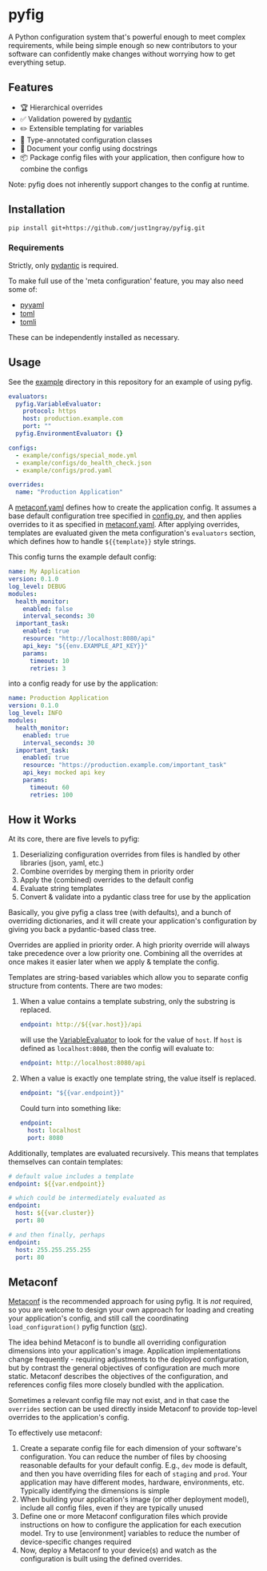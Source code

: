 # pyfig

A Python configuration system that's powerful enough to meet complex requirements, while
being simple enough so new contributors to your software can confidently make changes without
worrying how to get everything setup.

## Features

- 🏆 Hierarchical overrides
- ✅ Validation powered by [pydantic](https://docs.pydantic.dev/latest/)
- ✏️ Extensible templating for variables
- 🚀 Type-annotated configuration classes
- 🔎 Document your config using docstrings
- 📦 Package config files with your application, then configure how to combine the configs

Note: pyfig does not inherently support changes to the config at runtime.

## Installation

```shell
pip install git+https://github.com/just1ngray/pyfig.git
```

### Requirements

Strictly, only [pydantic](https://docs.pydantic.dev/latest/) is required.

To make full use of the 'meta configuration' feature, you may also need some of:
- [pyyaml](https://pyyaml.org/)
- [toml](https://pypi.org/project/toml/)
- [tomli](https://pypi.org/project/tomli/)

These can be independently installed as necessary.

## Usage

See the [example](./example) directory in this repository for an example of using pyfig.

```yaml
evaluators:
  pyfig.VariableEvaluator:
    protocol: https
    host: production.example.com
    port: ""
  pyfig.EnvironmentEvaluator: {}

configs:
  - example/configs/special_mode.yml
  - example/configs/do_health_check.json
  - example/configs/prod.yaml

overrides:
  name: "Production Application"
```

A [metaconf.yaml](./example/metaconf.yaml) defines how to create the application config.
It assumes a base default configuration tree specified in [config.py](./example/config.py),
and then applies overrides to it as specified in [metaconf.yaml](./example/metaconf.yaml).
After applying overrides, templates are evaluated given the meta configuration's
`evaluators` section, which defines how to handle `${{template}}` style strings.

This config turns the example default config:

```yaml
name: My Application
version: 0.1.0
log_level: DEBUG
modules:
  health_monitor:
    enabled: false
    interval_seconds: 30
  important_task:
    enabled: true
    resource: "http://localhost:8080/api"
    api_key: "${{env.EXAMPLE_API_KEY}}"
    params:
      timeout: 10
      retries: 3
```

into a config ready for use by the application:

```yaml
name: Production Application
version: 0.1.0
log_level: INFO
modules:
  health_monitor:
    enabled: true
    interval_seconds: 30
  important_task:
    enabled: true
    resource: "https://production.example.com/important_task"
    api_key: mocked api key
    params:
      timeout: 60
      retries: 100
```

## How it Works

At its core, there are five levels to pyfig:

1. Deserializing configuration overrides from files is handled by other libraries (json, yaml, etc.)
2. Combine overrides by merging them in priority order
3. Apply the (combined) overrides to the default config
4. Evaluate string templates
5. Convert & validate into a pydantic class tree for use by the application

Basically, you give pyfig a class tree (with defaults), and a bunch of overriding dictionaries, and it
will create your application's configuration by giving you back a pydantic-based class tree.

Overrides are applied in priority order. A high priority override will always take precedence over a
low priority one. Combining all the overrides at once makes it easier later when we apply & template
the config.

Templates are string-based variables which allow you to separate config structure from contents. There
are two modes:
1. When a value contains a template substring, only the substring is replaced.
    ```yaml
    endpoint: http://${{var.host}}/api
    ```
    will use the [VariableEvaluator](./pyfig/_eval/variable_evaluator.py) to look for the value of `host`.
    If `host` is defined as `localhost:8080`, then the config will evaluate to:
    ```yaml
    endpoint: http://localhost:8080/api
    ```
2. When a value is exactly one template string, the value itself is replaced.
    ```yaml
    endpoint: "${{var.endpoint}}"
    ```
    Could turn into something like:
    ```yaml
    endpoint:
      host: localhost
      port: 8080
    ```

Additionally, templates are evaluated recursively. This means that templates themselves can contain templates:
```yaml
# default value includes a template
endpoint: ${{var.endpoint}}

# which could be intermediately evaluated as
endpoint:
  host: ${{var.cluster}}
  port: 80

# and then finally, perhaps
endpoint:
  host: 255.255.255.255
  port: 80
```

## Metaconf

[Metaconf](./pyfig/_metaconf.py) is the recommended approach for using pyfig. It is *not* required, so you
are welcome to design your own approach for loading and creating your application's config, and still call
the coordinating `load_configuration()` pyfig function ([src](./pyfig/_loader.py)).

The idea behind Metaconf is to bundle all overriding configuration dimensions into your application's image.
Application implementations change frequently - requiring adjustments to the deployed configuration, but by
contrast the general objectives of configuration are much more static. Metaconf describes the objectives of
the configuration, and references config files more closely bundled with the application.

Sometimes a relevant config file may not exist, and in that case the `overrides` section can be used directly
inside Metaconf to provide top-level overrides to the application's config.

To effectively use metaconf:

1. Create a separate config file for each dimension of your software's configuration. You can reduce the
   number of files by choosing reasonable defaults for your default config. E.g., `dev` mode is default,
   and then you have overriding files for each of `staging` and `prod`. Your application may have different
   modes, hardware, environments, etc. Typically identifying the dimensions is simple
2. When building your application's image (or other deployment model), include all config files, even if
   they are typically unused
3. Define one or more Metaconf configuration files which provide instructions on how to configure the
   application for each execution model. Try to use [environment] variables to reduce the number of
   device-specific changes required
4. Now, deploy a Metaconf to your device(s) and watch as the configuration is built using the defined
   overrides.
